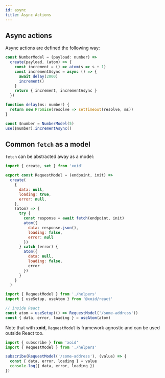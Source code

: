 ```yaml
---
id: async
title: Async Actions
---
```


## Async actions

Async actions are defined the following way:
```js
const NumberModel = (payload: number) =>
  create(payload, (atom) => {
    const increment = () => atom(s => s + 1)
    const incrementAsync = async () => {
      await delay(2000)
      increment()
    }
    return { increment, incrementAsync }
  })

function delay(ms: number) {
  return new Promise(resolve => setTimeout(resolve, ms))
}

const $number = NumberModel(5)
use($number).incrementAsync()
```

## Common `fetch` as a model

`fetch` can be abstracted away as a model:

```js title="./helpers.js"
import { create, set } from 'xoid'

export const RequestModel = (endpoint, init) =>
  create(
    {
      data: null,
      loading: true,
      error: null,
    },
    (atom) => {
      try {
        const response = await fetch(endpoint, init)
        atom({
          data: response.json(),
          loading: false,
          error: null
        })
      } catch (error) {
        atom({
          data: null,
          loading: false,
          error
        })
      }
    }
  )
```

```js title="./Component.js"
import { RequestModel } from './helpers'
import { useSetup, useAtom } from '@xoid/react'

// inside React
const atom = useSetup(() => RequestModel('/some-address'))
const { data, error, loading } = useAtom(atom)
```

Note that with **xoid**, `RequestModel` is framework agnostic and can be used outside React too.

```js
import { subscribe } from 'xoid'
import { RequestModel } from './helpers'

subscribe(RequestModel('/some-address'), (value) => {
  const { data, error, loading } = value
  console.log({ data, error, loading })
})
```
